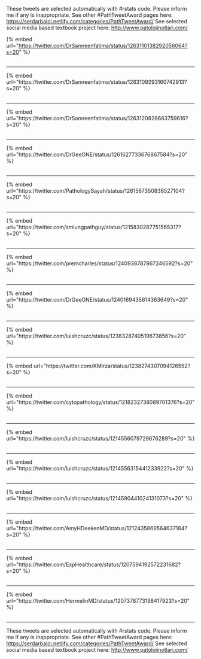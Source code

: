 

These tweets are selected automatically with #rstats code. Please inform me if any is inappropriate.
See other #PathTweetAward pages here: https://serdarbalci.netlify.com/categories/PathTweetAward/ 
See selected social media based textbook project here: http://www.patolojinotlari.com/

{% embed url="https://twitter.com/DrSamreenfatima/status/1263110138292056064?s=20" %}<br>
<br>
<hr>
{% embed url="https://twitter.com/DrSamreenfatima/status/1263109293160742913?s=20" %}<br>
<br>
<hr>
{% embed url="https://twitter.com/DrSamreenfatima/status/1263120828683759616?s=20" %}<br>
<br>
<hr>
{% embed url="https://twitter.com/DrGeeONE/status/1261627733676867584?s=20" %}<br>
<br>
<hr>
{% embed url="https://twitter.com/PathologySayah/status/1261567350836527104?s=20" %}<br>
<br>
<hr>
{% embed url="https://twitter.com/smlungpathguy/status/1215830287751565317?s=20" %}<br>
<br>
<hr>
{% embed url="https://twitter.com/premcharles/status/1240938787867246592?s=20" %}<br>
<br>
<hr>
{% embed url="https://twitter.com/DrGeeONE/status/1240169435614363649?s=20" %}<br>
<br>
<hr>
{% embed url="https://twitter.com/luishcruzc/status/1238328740519673856?s=20" %}<br>
<br>
<hr>
{% embed url="https://twitter.com/KMirza/status/1238274307094126592?s=20" %}<br>
<br>
<hr>
{% embed url="https://twitter.com/cytopathology/status/1218232738089701376?s=20" %}<br>
<br>
<hr>
{% embed url="https://twitter.com/luishcruzc/status/1214556079729676289?s=20" %}<br>
<br>
<hr>
{% embed url="https://twitter.com/luishcruzc/status/1214556315441233922?s=20" %}<br>
<br>
<hr>
{% embed url="https://twitter.com/luishcruzc/status/1214590441024131073?s=20" %}<br>
<br>
<hr>
{% embed url="https://twitter.com/AmyHDeekenMD/status/1212435869564637184?s=20" %}<br>
<br>
<hr>
{% embed url="https://twitter.com/ExpHealthcare/status/1207594192572231682?s=20" %}<br>
<br>
<hr>
{% embed url="https://twitter.com/HermelinMD/status/1207378773198417923?s=20" %}<br>
<br>
<hr>


These tweets are selected automatically with #rstats code. Please inform me if any is inappropriate.
See other #PathTweetAward pages here: https://serdarbalci.netlify.com/categories/PathTweetAward/ 
See selected social media based textbook project here: http://www.patolojinotlari.com/
